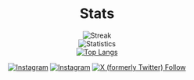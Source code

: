 
<div align="center">

<h1>Stats</h1>

  <!--[![Ashutosh's github activity graph](https://github-readme-activity-graph.cyclic.app/graph?username=nyllre&theme=react-dark)](https://github.com/ashutosh00710/github-readme-activity-graph)-->
  ![Streak](http://github-readme-streak-stats.herokuapp.com/?user=nyllre&theme=nightowl)  
  ![Statistics](https://github-readme-stats.vercel.app/api?username=nyllre&show_icons=true&theme=nightowl)  
  [![Top Langs](https://github-readme-stats.vercel.app/api/top-langs/?username=nyllre&layout=compact&theme=nightowl&hide=html)](https://github.com/anuraghazra/github-readme-stats)  


</div>

<div align="center">

  [![Instagram](https://img.shields.io/badge/nyll-follow-blue?style=for-the-badge&logo=instagram)](https://www.instagram.com/nyll)
  [![Instagram](https://img.shields.io/badge/mokaab-follow-blue?style=for-the-badge&logo=instagram)](https://www.instagram.com/mokaab_dev)
  [![X (formerly Twitter) Follow](https://img.shields.io/badge/nyll-follow-blue?style=for-the-badge&logo=x)](https://twitter.com/NyllRe)

</div>
